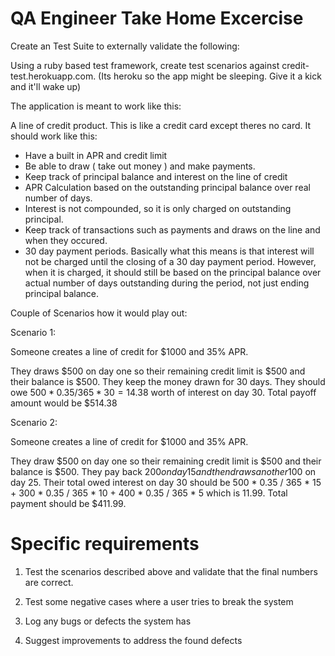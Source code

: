 # QA Engineer Take Home Excercise

Create an Test Suite to externally validate the following:

Using a ruby based test framework, create test scenarios against credit-test.herokuapp.com.
(Its heroku so the app might be sleeping.  Give it a kick and it'll wake up)

The application is meant to work like this:

A line of credit product.  This is like a credit card except theres no card.
It should work like this:

  - Have a built in APR and credit limit
  - Be able to draw ( take out money ) and make payments.
  - Keep track of principal balance and interest on the line of credit
  - APR Calculation based on the outstanding principal balance over real number of days.
  - Interest is not compounded, so it is only charged on outstanding principal.
  - Keep track of transactions such as payments and draws on the line and when
    they occured.
  - 30 day payment periods.  Basically what this means is that interest will not be
    charged until the closing of a 30 day payment period.  However, when it is charged,
    it should still be based on the principal balance over actual number of days outstanding
    during the period, not just ending principal balance.

Couple of Scenarios how it would play out:

Scenario 1:

Someone creates a line of credit for $1000 and 35% APR.

They draws $500 on day one so their remaining credit limit is $500 and their balance is $500.
They keep the money drawn for 30 days.  They should owe $500 * 0.35 / 365 * 30 = 14.38$ worth
of interest on day 30.  Total payoff amount would be $514.38

Scenario 2:

Someone creates a line of credit for $1000 and 35% APR.

They draw $500 on day one so their remaining credit limit is $500 and their balance is $500.
They pay back $200 on day 15 and then draws another 100$ on day 25.  Their total owed interest on
day 30 should be 500 * 0.35 / 365 * 15 + 300 * 0.35 / 365 * 10 + 400 * 0.35 / 365 * 5  which is
11.99.  Total payment should be $411.99.



# Specific requirements

1. Test the scenarios described above and validate that the final numbers are correct.

1. Test some negative cases where a user tries to break the system

1. Log any bugs or defects the system has

1. Suggest improvements to address the found defects




